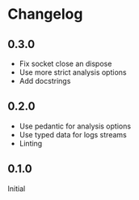 # Changelog

## 0.3.0

- Fix socket close an dispose
- Use more strict analysis options
- Add docstrings

## 0.2.0

- Use pedantic for analysis options
- Use typed data for logs streams
- Linting

## 0.1.0

Initial

